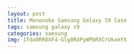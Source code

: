 ```yaml
---
layout: post
title: Mononoke Samsung Galaxy S9 Case
tags: samsung galaxy s9
categories: samsung
img: 1fda0RROXF4-Glg8RdPyWPbRXCrUkxmYX
---
```

